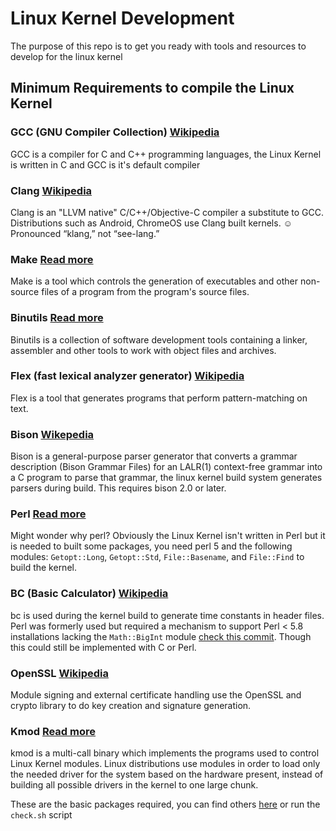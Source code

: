 # Linux Kernel Development

The purpose of this repo is to get you ready with tools and resources to develop for the linux kernel

## Minimum Requirements to compile the Linux Kernel

### GCC (GNU Compiler Collection) [Wikipedia](https://en.wikipedia.org/wiki/GNU_Compiler_Collection)
GCC is a compiler for C and C++ programming languages, the Linux Kernel is written in C and GCC is it's default compiler

### Clang [Wikipedia](https://en.wikipedia.org/wiki/Clang)
Clang is an "LLVM native" C/C++/Objective-C compiler a substitute to GCC. Distributions such as Android, ChromeOS use Clang built kernels. 
☺️  Pronounced “klang,” not “see-lang.”

### Make [Read more](https://www.gnu.org/software/make/)
Make is a tool which controls the generation of executables and other non-source files of a program from the program's source files. 

### Binutils [Read more](https://www.gnu.org/software/binutils/)
Binutils is a collection of software development tools containing a linker, assembler and other tools to work with object files and archives.

### Flex (fast lexical analyzer generator) [Wikipedia](https://en.wikipedia.org/wiki/Flex_(lexical_analyser_generator))
Flex is a tool that generates programs that perform pattern-matching on text.

### Bison [Wikepedia](https://en.wikipedia.org/wiki/GNU_Bison)
Bison is a general-purpose parser generator that converts a grammar description (Bison Grammar Files) for an LALR(1) context-free grammar into a C program to parse that grammar, the linux kernel build system generates parsers during build. This requires bison 2.0 or later.

### Perl [Read more](https://unix.stackexchange.com/questions/48018/why-is-perl-installed-by-default-with-most-linux-distributions)
Might wonder why perl? Obviously the Linux Kernel isn't written in Perl but it is needed to built some packages, you need perl 5 and the following modules: ``Getopt::Long``, ``Getopt::Std``, ``File::Basename``, and ``File::Find`` to build the kernel.

### BC (Basic Calculator) [Wikipedia](https://en.wikipedia.org/wiki/Bc_(programming_language))
bc is used during the kernel build to generate time constants in header files. Perl was formerly used but required a mechanism to support Perl < 5.8 installations lacking the ``Math::BigInt`` module [check this commit](https://git.kernel.org/pub/scm/linux/kernel/git/torvalds/linux.git/commit/?id=70730bca1331fc50c3caacaea00439de1325bd6e). Though this could still be implemented with C or Perl.

### OpenSSL [Wikipedia](https://en.wikipedia.org/wiki/OpenSSL)
Module signing and external certificate handling use the OpenSSL and crypto library to do key creation and signature generation. 

### Kmod [Read more](https://man7.org/linux/man-pages/man8/kmod.8.html)
kmod is a multi-call binary which implements the programs used to control Linux Kernel modules. Linux distributions use modules in order to load only the needed driver for the system based on the hardware present, instead of building all possible drivers in the kernel to one large chunk.

These are the basic packages required, you can find others [here](https://www.kernel.org/doc/html/latest/process/changes.html) or run the ``check.sh`` script





